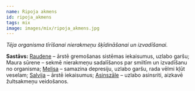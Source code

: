 ```yaml
---
name: Ripoja akmens
id: ripoja_akmens
tags: mix
image: images/mix/ripoja_akmens.jpg
---
```

*Tēja organisma tīrīšanai nierakmeņu šķīdināšanai un izvadīšanai.*

**Sastāvs:**
<a href="https://www.danga.lv/mono/#Raudene">Raudene</a> – ārstē gremošanas sistēmas iekaisumus, uzlabo garšu;
Maura sūrene – sekmē nierakmeņu sadalīšanos par smiltīm un izvadīšanu no organisma;
<a href="https://www.danga.lv/mono/#Melisa">Melisa</a> – samazina depresiju, uzlabo garšu, rada vēlmi kļūt veselam;
<a href="https://www.danga.lv/mono/#Salvija">Salvija</a> – ārstē iekaisumus;
<a href="https://www.danga.lv/mono/#Asinszale">Asinszāle</a> – uzlabo asinsriti, aizkavē žultsakmeņu veidošanos.